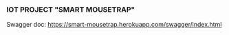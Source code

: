 ### IOT PROJECT "SMART MOUSETRAP"

Swagger doc: https://smart-mousetrap.herokuapp.com/swagger/index.html
